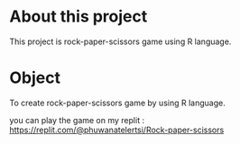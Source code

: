 # About this project
This project is rock-paper-scissors game using R language.

# Object
To create rock-paper-scissors game by using R language.

you can play the game on my replit : https://replit.com/@phuwanatelertsi/Rock-paper-scissors
